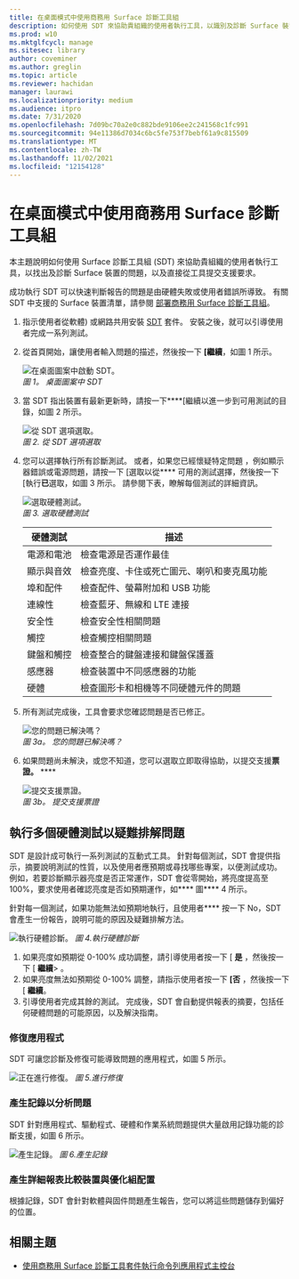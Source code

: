 ```yaml
---
title: 在桌面模式中使用商務用 Surface 診斷工具組
description: 如何使用 SDT 來協助貴組織的使用者執行工具，以識別及診斷 Surface 裝置的問題，以及直接從工具提交支援要求。
ms.prod: w10
ms.mktglfcycl: manage
ms.sitesec: library
author: coveminer
ms.author: greglin
ms.topic: article
ms.reviewer: hachidan
manager: laurawi
ms.localizationpriority: medium
ms.audience: itpro
ms.date: 7/31/2020
ms.openlocfilehash: 7d09bc70a2e0c882bde9106ee2c241568c1fc991
ms.sourcegitcommit: 94e11386d7034c6bc5fe753f7bebf61a9c815509
ms.translationtype: MT
ms.contentlocale: zh-TW
ms.lasthandoff: 11/02/2021
ms.locfileid: "12154128"
---
```

# <a name="use-surface-diagnostic-toolkit-for-business-in-desktop-mode"></a>在桌面模式中使用商務用 Surface 診斷工具組

本主題說明如何使用 Surface 診斷工具組 (SDT) 來協助貴組織的使用者執行工具，以找出及診斷 Surface 裝置的問題，以及直接從工具提交支援要求。 

成功執行 SDT 可以快速判斷報告的問題是由硬體失敗或使用者錯誤所導致。 有關 SDT 中支援的 Surface 裝置清單，請參閱 [部署商務用 Surface 診斷工具組](surface-diagnostic-toolkit-business.md)。


1. 指示使用者從軟體) 或網路共用安裝 [SDT](surface-diagnostic-toolkit-business.md#preparing-the-sdt-package-for-distribution) 套件。 安裝之後，就可以引導使用者完成一系列測試。 

2. 從首頁開始，讓使用者輸入問題的描述，然後按一下 **[繼續**，如圖 1 所示。

    ![在桌面圖案中啟動 SDT。](images/sdt-desk-1.png)<br/>
    *圖 1。 桌面圖案中 SDT*

3. 當 SDT 指出裝置有最新更新時，請按一下****[繼續以進一步到可用測試的目錄，如圖 2 所示。

    ![從 SDT 選項選取。](images/sdt1.png)<br/>
    *圖 2. 從 SDT 選項選取*

4. 您可以選擇執行所有診斷測試。 或者，如果您已經懷疑特定問題 ，例如顯示器錯誤或電源問題，請按一下 [選取以從**** 可用的測試選擇，然後按一下 [執行**已**選取，如圖 3 所示。 請參閱下表，瞭解每個測試的詳細資訊。 

    ![選取硬體測試。](images/sdt2.png)<br/>
    *圖 3. 選取硬體測試*

    硬體測試 | 描述
    --- | ---
    電源和電池 |  檢查電源是否運作最佳
    顯示與音效   | 檢查亮度、卡住或死亡圖元、喇叭和麥克風功能
    埠和配件   | 檢查配件、螢幕附加和 USB 功能
    連線性 |  檢查藍牙、無線和 LTE 連接
    安全性    | 檢查安全性相關問題
    觸控   | 檢查觸控相關問題
    鍵盤和觸控 |    檢查整合的鍵盤連接和鍵盤保護蓋
    感應器 | 檢查裝置中不同感應器的功能
    硬體 |  檢查圖形卡和相機等不同硬體元件的問題

5. 所有測試完成後，工具會要求您確認問題是否已修正。 

    ![您的問題已解決嗎？](images/sdt3.png)<br/>
    *圖 3a。 您的問題已解決嗎？*

6. 如果問題尚未解決，或您不知道，您可以選取立即取得協助，以提交支援**票證。** ****
 
    ![提交支援票證。](images/sdt4.png)<br/>
    *圖 3b。 提交支援票證*

<span id="multiple" />

## <a name="running-multiple-hardware-tests-to-troubleshoot-issues"></a>執行多個硬體測試以疑難排解問題

SDT 是設計成可執行一系列測試的互動式工具。 針對每個測試，SDT 會提供指示，摘要說明測試的性質，以及使用者應預期或尋找哪些專案，以便測試成功。 例如，若要診斷顯示器亮度是否正常運作，SDT 會從零開始，將亮度提高至 100%，要求使用者確認亮度是否如預期運作，如**** 圖**** 4 所示。 

針對每一個測試，如果功能無法如預期地執行，且使用者**** 按一下 No，SDT 會產生一份報告，說明可能的原因及疑難排解方法。 

![執行硬體診斷。 ](images/sdt-desk-4.png)
*圖 4.執行硬體診斷*

1. 如果亮度如預期從 0-100% 成功調整，請引導使用者按一下 [ **是** ，然後按一下 [ **繼續**> 。 
2. 如果亮度無法如預期從 0-100% 調整，請指示使用者按一下 **[否** ，然後按一下 [ **繼續**。 
3. 引導使用者完成其餘的測試。 完成後，SDT 會自動提供報表的摘要，包括任何硬體問題的可能原因，以及解決指南。


### <a name="repairing-applications"></a>修復應用程式

SDT 可讓您診斷及修復可能導致問題的應用程式，如圖 5 所示。

![正在進行修復。 ](images/sdt-desk-5.png)
*圖 5.進行修復*
<span id="logs" />

### <a name="generating-logs-for-analyzing-issues"></a>產生記錄以分析問題 

SDT 針對應用程式、驅動程式、硬體和作業系統問題提供大量啟用記錄功能的診斷支援，如圖 6 所示。

![產生記錄。 ](images/sdt-desk-6.png)
*圖 6.產生記錄*

<span id="detailed-report" />

### <a name="generating-detailed-report-comparing-device-vs-optimal-configuration"></a>產生詳細報表比較裝置與優化組配置

根據記錄，SDT 會針對軟體與固件問題產生報告，您可以將這些問題儲存到偏好的位置。

## <a name="related-topics"></a>相關主題

- [使用商務用 Surface 診斷工具套件執行命令列應用程式主控台](surface-diagnostic-toolkit-command-line.md)
